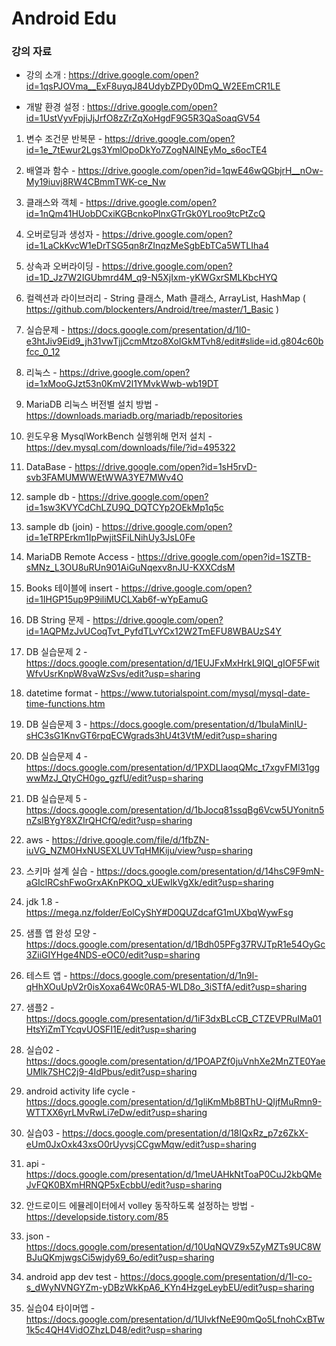 # Android Edu

### 강의 자료

- 강의 소개 : https://drive.google.com/open?id=1qsPJOVma__ExF8uyqJ84UdybZPDy0DmQ_W2EEmCR1LE 

- 개발 환경 설정 : https://drive.google.com/open?id=1UstVyvFpjiJjJrfO8zZrZqXoHgdF9G5R3QaSoaqGV54


01. 변수 조건문 반복문 - https://drive.google.com/open?id=1e_7tEwur2Lgs3YmlOpoDkYo7ZogNAlNEyMo_s6ocTE4

02. 배열과 함수 - https://drive.google.com/open?id=1qwE46wQGbjrH__nOw-My19iuvj8RW4CBmmTWK-ce_Nw

03. 클래스와 객체 - https://drive.google.com/open?id=1nQm41HUobDCxiKGBcnkoPlnxGTrGk0YLroo9tcPtZcQ

04. 오버로딩과 생성자 - https://drive.google.com/open?id=1LaCkKvcW1eDrTSG5qn8rZInqzMeSgbEbTCa5WTLIha4

05. 상속과 오버라이딩 - https://drive.google.com/open?id=1D_Jz7W2IGUbmrd4M_q9-N5XjIxm-yKWGxrSMLKbcHYQ

05. 컬렉션과 라이브러리 - String 클래스, Math 클래스, ArrayList, HashMap ( https://github.com/blockenters/Android/tree/master/1_Basic )

06. 실습문제 - https://docs.google.com/presentation/d/1l0-e3htJiv9Eid9_jh31vwTjjCcmMtzo8XoIGkMTvh8/edit#slide=id.g804c60bfcc_0_12

07. 리눅스 - https://drive.google.com/open?id=1xMooGJzt53n0KmV2l1YMvkWwb-wb19DT

08. MariaDB 리눅스 버전별 설치 방법 - https://downloads.mariadb.org/mariadb/repositories

09. 윈도우용 MysqlWorkBench 실행위해 먼저 설치 - https://dev.mysql.com/downloads/file/?id=495322

10. DataBase - https://drive.google.com/open?id=1sH5rvD-svb3FAMUMWWEtWWA3YE7MWv4O

11. sample db - https://drive.google.com/open?id=1sw3KVYCdChLZU9Q_DQTCYp2OEkMp1q5c

12. sample db (join) - https://drive.google.com/open?id=1eTRPErkm1IpPwjitSFiLNihUy3JsL0Fe

12. MariaDB Remote Access - https://drive.google.com/open?id=1SZTB-sMNz_L3OU8uRUn901AiGuNqexv8nJU-KXXCdsM

13. Books 테이블에 insert - https://drive.google.com/open?id=1IHGP15up9P9iliMUCLXab6f-wYpEamuG

14. DB String 문제 - https://drive.google.com/open?id=1AQPMzJvUCoqTvt_PyfdTLvYCx12W2TmEFU8WBAUzS4Y

15. DB 실습문제 2 - https://docs.google.com/presentation/d/1EUJFxMxHrkL9IQl_gIOF5FwitWfvUsrKnpW8vaWzSvs/edit?usp=sharing

16. datetime format - https://www.tutorialspoint.com/mysql/mysql-date-time-functions.htm

17. DB 실습문제 3 - https://docs.google.com/presentation/d/1buIaMinIU-sHC3sG1KnvGT6rpqECWgrads3hU4t3VtM/edit?usp=sharing

18. DB 실습문제 4 - https://docs.google.com/presentation/d/1PXDLIaoqQMc_t7xgvFMl31ggwwMzJ_QtyCH0go_gzfU/edit?usp=sharing

19. DB 실습문제 5 - https://docs.google.com/presentation/d/1bJocq81ssqBg6Vcw5UYonitn5nZslBYgY8XZIrQHCfQ/edit?usp=sharing

20. aws - https://drive.google.com/file/d/1fbZN-iuVG_NZM0HxNUSEXLUVTqHMKiju/view?usp=sharing

21. 스키마 설계 실습 - https://docs.google.com/presentation/d/14hsC9F9mN-aGIclRCshFwoGrxAKnPKOQ_xUEwIkVgXk/edit?usp=sharing


22. jdk 1.8 - https://mega.nz/folder/EolCyShY#D0QUZdcafG1mUXbqWywFsg

23. 샘플 앱 완성 모양 - https://docs.google.com/presentation/d/1Bdh05PFg37RVJTpR1e54OyGc3ZiiGIYHge4NDS-eOC0/edit?usp=sharing

24. 테스트 앱 - https://docs.google.com/presentation/d/1n9l-qHhXOuUpV2r0isXoxa64Wc0RA5-WLD8o_3iSTfA/edit?usp=sharing

25. 샘플2 - https://docs.google.com/presentation/d/1iF3dxBLcCB_CTZEVPRuIMa01HtsYiZmTYcqvUOSFI1E/edit?usp=sharing

27. 실습02 - https://docs.google.com/presentation/d/1POAPZf0juVnhXe2MnZTE0YaeUMlk7SHC2j9-4IdPbus/edit?usp=sharing

28. android activity life cycle - https://docs.google.com/presentation/d/1gliKmMb8BThU-QIjfMuRmn9-WTTXX6yrLMvRwLi7eDw/edit?usp=sharing


29. 실습03 - https://docs.google.com/presentation/d/18IQxRz_p7z6ZkX-eUm0JxOxk43xsO0rUyvsjCCgwMqw/edit?usp=sharing

30. api - https://docs.google.com/presentation/d/1meUAHkNtToaP0CuJ2kbQMeJvFQK0BXmHRNQP5xEcbbU/edit?usp=sharing

31. 안드로이드 에뮬레이터에서 volley 동작하도록 설정하는 방법 - https://developside.tistory.com/85

32. json - https://docs.google.com/presentation/d/10UqNQVZ9x5ZyMZTs9UC8WBJuQKmjwgsCi5wjdy69_6o/edit?usp=sharing

33. android app dev test - https://docs.google.com/presentation/d/1l-co-s_dWyNVNGYZm-yDBzWkKpA6_KYn4HzgeLeybEU/edit?usp=sharing

34. 실습04 타이머앱 - https://docs.google.com/presentation/d/1UlvkfNeE90mQo5LfnohCxBTw1k5c4QH4VidOZhzLD48/edit?usp=sharing
